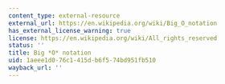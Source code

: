 ```yaml
---
content_type: external-resource
external_url: https://en.wikipedia.org/wiki/Big_O_notation
has_external_license_warning: true
license: https://en.wikipedia.org/wiki/All_rights_reserved
status: ''
title: Big *O* notation
uid: 1aeee1d0-76c1-415d-b6f5-74bd951fb510
wayback_url: ''
---
```

